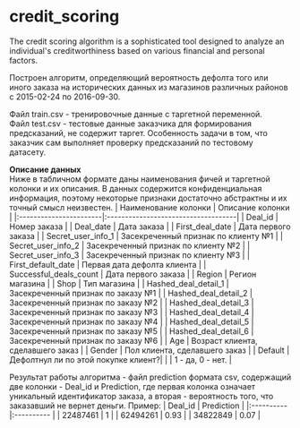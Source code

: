 # credit_scoring
The credit scoring algorithm is a sophisticated tool designed to analyze an individual's creditworthiness based on various financial and personal factors.

Построен алгоритм, определяющий вероятность дефолта того или иного заказа на исторических данных из магазинов различных районов с 2015-02-24 по 2016-09-30.

Файл train.csv - тренировочные данные с таргетной переменной.  
Файл test.csv - тестовые данные заказчика для формирования предсказаний, не содержит таргет.
Особенность задачи в том, что заказчик сам выполняет проверку предсказаний по тестовому датасету.  

**Описание данных**  
Ниже в табличном формате даны наименования фичей и таргетной колонки и их описания.
В данных содержится конфиденциальная информация, поэтому некоторые признаки достаточно абстрактны и их точный смысл неизвестен.
| Наименование колонки   | Описание колонки                    |
|:-----------------------|:------------------------------------|
| Deal_id                | Номер заказа                        |
| Deal_date              | Дата заказа                         |
| First_deal_date        | Дата первого заказа                 |
| Secret_user_info_1     | Засекреченный признак по клиенту №1 |
| Secret_user_info_2     | Засекреченный признак по клиенту №2 |
| Secret_user_info_3     | Засекреченный признак по клиенту №3 |
| First_default_date     | Первая дата дефолта клиента         |
| Successful_deals_count | Дата первого заказа                 |
| Region                 | Регион магазина                     |
| Shop                   | Тип магазина                        |
| Hashed_deal_detail_1   | Засекреченный признак по заказу №1  |
| Hashed_deal_detail_2   | Засекреченный признак по заказу №2  |
| Hashed_deal_detail_3   | Засекреченный признак по заказу №3  |
| Hashed_deal_detail_4   | Засекреченный признак по заказу №4  |
| Hashed_deal_detail_5   | Засекреченный признак по заказу №5  |
| Hashed_deal_detail_6   | Засекреченный признак по заказу №6  |
| Age                    | Возраст клиента, сделавшего заказ   |
| Gender                 | Пол клиента, сделавшего заказ       |
| Default                | Дефолтнул ли по этой покупке клиент?|
|                        | 1 - да, 0 - нет.                    |

Результат работы алгоритма - файл prediction формата csv, содержащий две колонки - Deal_id и Prediction, где первая колонка означает уникальный идентификатор заказа, а вторая - вероятность того, что заказавший не вернет деньги.
Пример:
| Deal_id   | Prediction |
|:----------|:---------- |
| 22487461  | 1          |
| 62494261  | 0.93       |
| 34822849  | 0.07       |
